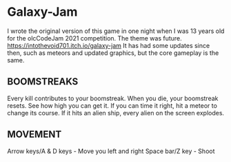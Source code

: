 # Galaxy-Jam

I wrote the original version of this game in one night when I was 13 years old for the olcCodeJam 2021 competition. The theme was future. https://intothevoid701.itch.io/galaxy-jam
It has had some updates since then, such as meteors and updated graphics, but the core gameplay is the same.

## BOOMSTREAKS 

Every kill contributes to your boomstreak. When you die, your boomstreak resets. See how high you can get it. 
If you can time it right, hit a meteor to change its course. If it hits an alien ship, every alien on the screen explodes.

## MOVEMENT

Arrow keys/A & D keys - Move you left and right 
Space bar/Z key - Shoot
